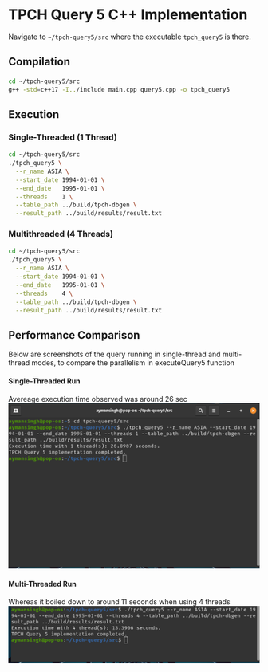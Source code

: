 # TPCH Query 5 C++ Implementation


Navigate to `~/tpch-query5/src` where the executable `tpch_query5`  is there.

## Compilation

```bash
cd ~/tpch-query5/src
g++ -std=c++17 -I../include main.cpp query5.cpp -o tpch_query5
````

## Execution

### Single-Threaded (1 Thread)

```bash
cd ~/tpch-query5/src
./tpch_query5 \
  --r_name ASIA \
  --start_date 1994-01-01 \
  --end_date   1995-01-01 \
  --threads    1 \
  --table_path ../build/tpch-dbgen \
  --result_path ../build/results/result.txt
```

### Multithreaded (4 Threads)

```bash
cd ~/tpch-query5/src
./tpch_query5 \
  --r_name ASIA \
  --start_date 1994-01-01 \
  --end_date   1995-01-01 \
  --threads    4 \
  --table_path ../build/tpch-dbgen \
  --result_path ../build/results/result.txt
```


## Performance Comparison

Below are screenshots of the query running in single-thread and multi-thread modes, to compare the parallelism in executeQuery5 function

#### Single-Threaded Run

Avereage execution time observed was around 26 sec
![Single-threaded run](Single_thread_output.png)

#### Multi-Threaded Run
Whereas it boiled down to around 11 seconds when using 4 threads
![Multi-threaded run](4_thread_output.png)

```
```

